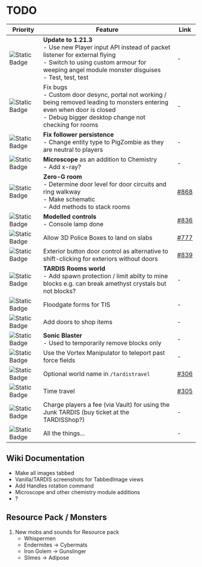# TODO

| Priority | Feature | Link |
| -------- | ------- | ---- |
| ![Static Badge](https://img.shields.io/badge/WIP-f90?style=flat-square) | **Update to 1.21.3**<br>- Use new Player input API instead of packet listener for external flying<br>- Switch to using custom armour for weeping angel module monster disguises<br>- Test, test, test | - |
| ![Static Badge](https://img.shields.io/badge/WIP-f90?style=flat-square) | Fix bugs<br>- Custom door desync, portal not working / being removed leading to monsters entering even when door is closed<br>- Debug bigger desktop change not checking for rooms | - |
| ![Static Badge](https://img.shields.io/badge/WIP-f90?style=flat-square) | **Fix follower persistence**<br>- Change entity type to PigZombie as they are neutral to players | - |
| ![Static Badge](https://img.shields.io/badge/WIP-f90?style=flat-square) | **Microscope** as an addition to Chemistry<br>- Add x-ray? | - |
| ![Static Badge](https://img.shields.io/badge/WIP-f90?style=flat-square) | **Zero-G room**<br>- Determine door level for door circuits and ring walkway<br>- Make schematic<br>- Add methods to stack rooms | [#868](https://github.com/eccentricdevotion/TARDIS/issues/868) |
| ![Static Badge](https://img.shields.io/badge/1-f00?style=flat-square) | **Modelled controls**<br>- Console lamp done | [#836](https://github.com/eccentricdevotion/TARDIS/issues/836) |
| ![Static Badge](https://img.shields.io/badge/2-390?style=flat-square) | Allow 3D Police Boxes to land on slabs | [#777](https://github.com/eccentricdevotion/TARDIS/issues/777) |
| ![Static Badge](https://img.shields.io/badge/2-390?style=flat-square) | Exterior button door control as alternative to shift-clicking for exteriors without doors | [#839](https://github.com/eccentricdevotion/TARDIS/issues/839) |
| ![Static Badge](https://img.shields.io/badge/3-06f?style=flat-square) | **TARDIS Rooms world**<br>- Add spawn protection / limit abilty to mine blocks e.g. can break amethyst crystals but not blocks? | - |
| ![Static Badge](https://img.shields.io/badge/3-06f?style=flat-square) | Floodgate forms for TIS | - |
| ![Static Badge](https://img.shields.io/badge/3-06f?style=flat-square) | Add doors to shop items | - |
| ![Static Badge](https://img.shields.io/badge/3-06f?style=flat-square) | **Sonic Blaster**<br>- Used to temporarily remove blocks only | - |
| ![Static Badge](https://img.shields.io/badge/3-06f?style=flat-square) | Use the Vortex Manipulator to teleport past force fields | - |
| ![Static Badge](https://img.shields.io/badge/3-06f?style=flat-square) | Optional world name in `/tardistravel` | [#306](https://github.com/eccentricdevotion/TARDIS/issues/306) |
| ![Static Badge](https://img.shields.io/badge/3-06f?style=flat-square) | Time travel | [#305](https://github.com/eccentricdevotion/TARDIS/issues/305) |
| ![Static Badge](https://img.shields.io/badge/3-06f?style=flat-square) | Charge players a fee (via Vault) for using the Junk TARDIS (buy ticket at the TARDISShop?) | - |
| ![Static Badge](https://img.shields.io/badge/3-06f?style=flat-square) | All the things... | - |

## Wiki Documentation

* Make all images tabbed
* Vanilla/TARDIS screenshots for TabbedImage views
* Add Handles rotation command
* Microscope and other chemistry module additions
* ?

## Resource Pack / Monsters

1. New mobs and sounds for Resource pack
    * Whispermen
    * Endermites -> Cybermats
    * Iron Golem -> Gunslinger
    * Slimes -> Adipose

